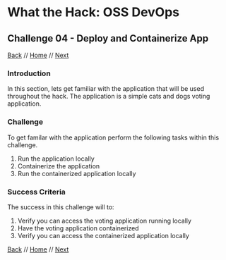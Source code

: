 # What the Hack: OSS DevOps

## Challenge 04 - Deploy and Containerize App
[Back](challenge03.md) // [Home](../readme.md) // [Next](challenge05.md)

### Introduction

In this section, lets get familiar with the application that will be used throughout the hack. The application is a simple cats and dogs voting application.

### Challenge

To get familar with the application perform the following tasks within this challenge.

1. Run the application locally
1. Containerize the application
1. Run the containerized application locally

### Success Criteria

The success in this challenge will to:
1. Verify you can access the voting application running locally
2. Have the voting application containerized
3. Verify you can access the containerized application locally

[Back](challenge03.md) // [Home](../readme.md) // [Next](challenge05.md)
